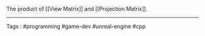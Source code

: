 The product of [[View Matrix]] and [[Projection Matrix]]. 
___
Tags : #programming #game-dev #unreal-engine #cpp